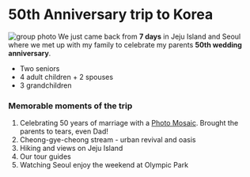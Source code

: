 ﻿# 50th Anniversary trip to Korea
![group photo](http://lorempixel.com/400/200)
We just came back from **7 days** in Jeju Island and Seoul where we met up with my family to celebrate my parents **50th wedding anniversary**.

* Two seniors
* 4 adult children + 2 spouses
* 3 grandchildren

### Memorable moments of the trip
1. Celebrating 50 years of marriage with a [Photo Mosaic](https://mosaically.com/photomosaic/6e155a7e-a9f8-4076-8c16-0e3ff0605392). Brought the parents to tears, even Dad!
2. Cheong-gye-cheong stream - urban revival and oasis
3. Hiking and views on Jeju Island
4. Our tour guides
5. Watching Seoul enjoy the weekend at Olympic Park

